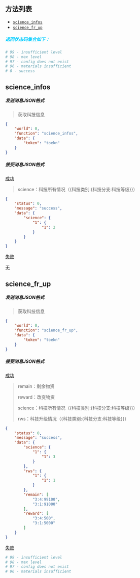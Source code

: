 ## 方法列表

* [`science_infos`](##science_infos)
* [`science_fr_up`](##science_fr_up)



##### <font color=#00ccFF>返回状态码集合如下：</font>

```python
# 99 - insufficient level
# 98 - max level
# 97 - config does not exist
# 96 - materials insufficient
# 0 - success
```



## science_infos

##### 发送消息JSON格式

> 获取科技信息
>

```json
{
	"world": 0, 
	"function": "science_infos",
	"data": {
		"token": "toekn"
	}
}
```

##### 接受消息JSON格式

[成功]()

> science：科技所有情况（{科技类别:{科技分支:科技等级}}）

```json
{
    "status": 0,
    "message": "success",
    "data": {
        "science": {
            "1": {
                "1": 2
            }
        }
    }
}
```

[失败]()

无



## science_fr_up

##### 发送消息JSON格式

> 获取科技信息

```json
{
	"world": 0, 
	"function": "science_fr_up",
	"data": {
		"token": "toekn"
	}
}
```

##### 接受消息JSON格式

[成功]()

> remain：剩余物资
>
> reward：改变物资
>
> science：科技所有情况（{科技类别:{科技分支:科技等级}}）
>
> rws：科技升级情况（{科技类别:{科技分支:科技等级}}）

```json
{
    "status": 0,
    "message": "success",
    "data": {
        "science": {
            "1": {
                "1": 3
            }
        },
        "rws": {
            "1": {
                "1": 1
            }
        },
        "remain": [
            "3:4:99100",
            "3:1:91000"
        ],
        "reward": [
            "3:4:500",
            "3:1:5000"
        ]
    }
}
```

[失败]()

```python
# 99 - insufficient level
# 98 - max level
# 97 - config does not exist
# 96 - materials insufficient
```